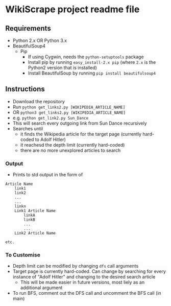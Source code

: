 # WikiScrape project readme file
## Requirements
- Python 2.x OR Python 3.x
- BeautifulSoup4
	- Pip
		- If using Cygwin, needs the `python-setuptools` package
		- Install pip by running `easy_install-2.x pip` (where `2.x` is the Python2 version that is installed)
		- Install BeautifulSoup by running `pip install beautifulsoup4`

## Instructions
- Download the repository
- Run `python get_links2.py [WIKIPEDIA_ARTICLE_NAME]`
- OR `python3 get_links2.py [WIKIPEDIA_ARTICLE_NAME]`
- e.g. `python get_link2.py Sun_Dance`
- This will search every outgoing link from Sun Dance recursively
- Searches until
	- it finds the Wikipedia article for the target page (currently hard-coded to Adolf Hitler)
	- it reachesd the depth limit (currently hard-coded)
	- there are no more unexplored articles to search
	
### Output
- Prints to std output in the form of

```
Article Name
	link1
	link2
	...
	...
	linkn
	Link1 Article Name
		linkA
		linkB
		...
		...
	Link2 Article Name

etc.
```

### To Customise
- Depth limit can be modified by changing `dfs` call arguments
- Target page is currently hard-coded. Can change by searching for every instance of "Adolf Hitler" and changing to the desired search article
	- This will be made easier in future versions, most liely as an additional argument
- To run BFS, comment out the DFS call and uncomment the BFS call (in main)